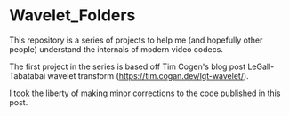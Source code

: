 # Wavelet_Folders
This repository is a series of projects to help me (and hopefully other people) understand the internals of modern video codecs.

The first project in the series is based off Tim Cogen's blog post LeGall-Tabatabai wavelet transform (https://tim.cogan.dev/lgt-wavelet/).

I took the liberty of making minor corrections to the code published in this post.
